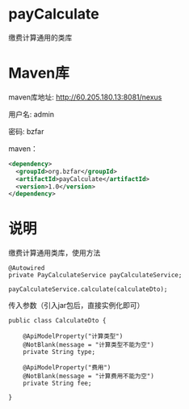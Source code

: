 # **payCalculate**

缴费计算通用的类库

# **Maven库**

maven库地址: http://60.205.180.13:8081/nexus

用户名: admin

密码: bzfar

maven：

```xml
<dependency>
  <groupId>org.bzfar</groupId>
  <artifactId>payCalculate</artifactId>
  <version>1.0</version>
</dependency>
```



# **说明**

缴费计算通用类库，使用方法

```
@Autowired
private PayCalculateService payCalculateService;
```



```
payCalculateService.calculate(calculateDto);
```



传入参数（引入jar包后，直接实例化即可）

```
public class CalculateDto {

    @ApiModelProperty("计算类型")
    @NotBlank(message = "计算类型不能为空")
    private String type;

    @ApiModelProperty("费用")
    @NotBlank(message = "计算费用不能为空")
    private String fee;

}
```